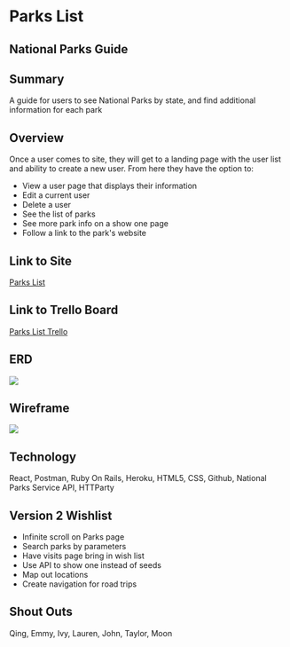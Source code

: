 # Parks List
## National Parks Guide

## Summary
A guide for users to see National Parks by state, and find additional information for each park

## Overview
Once a user comes to site, they will get to a landing page with the user list and ability to create a new user.  From here they have the option to:
* View a user page that displays their information
* Edit a current user
* Delete a user
* See the list of parks
* See more park info on a show one page
* Follow a link to the park's website


## Link to Site
[Parks List](https://parks-list.herokuapp.com/)
## Link to Trello Board
[Parks List Trello](https://trello.com/b/DALXzerp/parks-lists)

## ERD
<img src = "https://i.imgur.com/qlIHrNu.jpg">

## Wireframe
<img src = "https://i.imgur.com/jePSGJo.jpg?1">

## Technology
React, Postman, Ruby On Rails, Heroku, HTML5, CSS, Github, National Parks Service API, HTTParty

## Version 2 Wishlist
* Infinite scroll on Parks page
* Search parks by parameters
* Have visits page bring in wish list
* Use API to show one instead of seeds
* Map out locations 
* Create navigation for road trips


## Shout Outs
Qing, Emmy, Ivy, Lauren, John, Taylor, Moon
